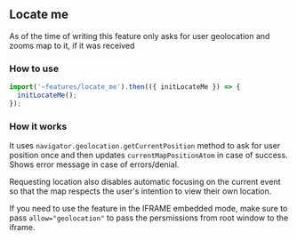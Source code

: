 ## Locate me

As of the time of writing this feature only asks for user geolocation and zooms map to it, if it was received

### How to use

```ts
import('~features/locate_me').then(({ initLocateMe }) => {
  initLocateMe();
});
```

### How it works

It uses `navigator.geolocation.getCurrentPosition` method to ask for user position once and then updates `currentMapPositionAtom` in case of success. Shows error message in case of errors/denial.

Requesting location also disables automatic focusing on the current event so that the map respects the user's intention to view their own location.

If you need to use the feature in the IFRAME embedded mode, make sure to pass `allow="geolocation"` to pass the persmissions from root window to the iframe.
